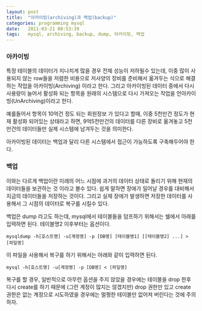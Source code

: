 ```yaml
---
layout: post
title:  "아카이빙(archiving)과 백업(backup)"
categories: programming mysql
date:   2011-03-21 00:53:39
tags:   mysql, archiving, backup, dump, 아카이빙, 백업
---
```


### 아카이빙

특정 테이블의 데이터가 지나치게 많을 경우 전체 성능이 저하될수 있는데, 이중 많이 사용되지 않는 row들을 저렴한 비용으로 저사양의 장비를 준비해서 옮겨두는 식으로 해결하는 작업을 아카이빙(Archiving) 이라고 한다. 그리고 아카이빙된 데이터 중에서 다시 사용량이 늘어서 활성화 되는 항목을 원래의 시스템으로 다시 가져오는 작업을 언아카이빙(UnArchiving)이라고 한다.

예를들어서 항목이 10억건 정도 되는 회원정보 가 있다고 할때, 이중 5천만건 정도가 현재 활성화 되어있는 상태라고 하면, 9억5천만건의 데이터를 다른 장비로 옮겨놓고 5천만건의 데이터들만 실제 시스템에 남겨두는 것을 의미한다.

아카이빙된 데이터는 백업과 달리 다른 시스템에서 접근이 가능하도록 구축해두어야 한다.

### 백업

이와는 다르게 백업이란 미래의 어느 시점에 과거의 데이터 상태로 돌리기 위해 현재의 데이터들을 보관하는 것 이라고 볼수 있다. 쉽게 말하면 장애가 일어날 경우를 대비해서 지금의 데이터들을 저장하는 것이다. 그리고 실제 장애가 발생하면 저장한 데이터를 사용해서 그 시점의 데이터로 복구를 시킬수 있다.

백업은 dump 라고도 하는데, mysql에서 테이블들을 덤프하기 위해서는 쉘에서 아래를 입력하면 된다. 테이블명2 이후부터는 옵션이다.

    mysqldump -h[호스트명] -u[계정명] -p [DB명] [테이블명1] [[테이블명2] ...] > [파일명]
 
이 파일을 사용해서 복구를 하기 위해서는 아래와 같이 입력하면 된다.

    mysql -h[호스트명] -u[계정명] -p [DB명] < [파일명]

복구를 할 경우, 일반적으로 아무런 옵션을 주지 않았을 경우에는 테이블을 drop 한후 다시 create를 하기 때문에 (그런 계정이 많지는 않겠지만) drop 권한만 있고 create 권한은 없는 계정으로 시도하였을 경우에는 멀쩡한 테이블만 없어져 버린다는 것에 주의하자.